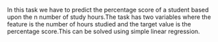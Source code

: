 In this task we have to predict the percentage score of a student based upon the n number of study hours.The task has two variables where the feature is the number of hours studied and the target value is the percentage score.This can be solved using simple linear regression.
